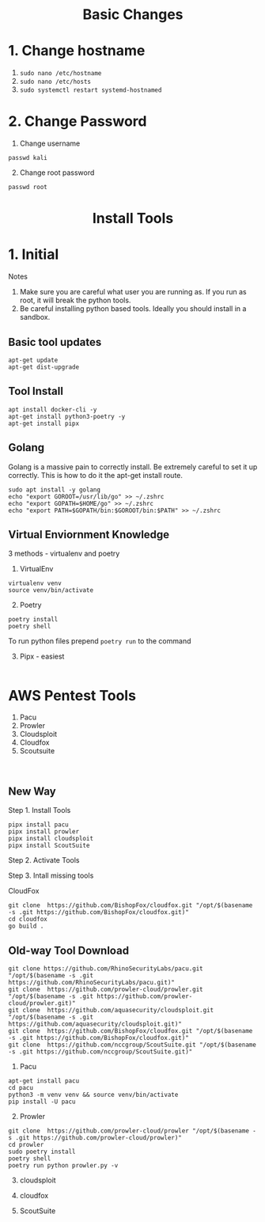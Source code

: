 <h1 align="center">Basic Changes</h1>

# 1. Change hostname
1. `sudo nano /etc/hostname`
2. `sudo nano /etc/hosts`
3. `sudo systemctl restart systemd-hostnamed`


# 2. Change Password

1. Change username

`passwd kali`

2. Change root password

`passwd root`



<h1 align="center">Install Tools</h1>


# 1. Initial

Notes
1. Make sure you are careful what user you are running as. If you run as root, it will break the python tools.
2. Be careful installing python based tools. Ideally you should install in a sandbox.  


## Basic tool updates
```
apt-get update
apt-get dist-upgrade
```

## Tool Install
```
apt install docker-cli -y
apt-get install python3-poetry -y
apt-get install pipx

```

## Golang
Golang is a massive pain to correctly install. Be extremely careful to set it up correctly. This is how to do it the apt-get install route. 
```
sudo apt install -y golang
echo "export GOROOT=/usr/lib/go" >> ~/.zshrc
echo "export GOPATH=$HOME/go" >> ~/.zshrc
echo "export PATH=$GOPATH/bin:$GOROOT/bin:$PATH" >> ~/.zshrc
```


## Virtual Enviornment Knowledge
3 methods - virtualenv and poetry

1. VirtualEnv

```
virtualenv venv
source venv/bin/activate
```

2. Poetry

```
poetry install
poetry shell
```
To run python files prepend `poetry run` to the command


3. Pipx - easiest

```

```

# AWS Pentest Tools

1. Pacu
2. Prowler
3. Cloudsploit
4. Cloudfox
5. Scoutsuite

&nbsp;


## New Way

Step 1. Install Tools
```
pipx install pacu
pipx install prowler
pipx install cloudsploit
pipx install ScoutSuite
```





Step 2. Activate Tools 

Step 3. Intall missing tools

CloudFox

```
git clone  https://github.com/BishopFox/cloudfox.git "/opt/$(basename -s .git https://github.com/BishopFox/cloudfox.git)"
cd cloudfox
go build .
```



## Old-way Tool Download

```
git clone https://github.com/RhinoSecurityLabs/pacu.git "/opt/$(basename -s .git https://github.com/RhinoSecurityLabs/pacu.git)"
git clone  https://github.com/prowler-cloud/prowler.git "/opt/$(basename -s .git https://github.com/prowler-cloud/prowler.git)"
git clone  https://github.com/aquasecurity/cloudsploit.git "/opt/$(basename -s .git https://github.com/aquasecurity/cloudsploit.git)"
git clone  https://github.com/BishopFox/cloudfox.git "/opt/$(basename -s .git https://github.com/BishopFox/cloudfox.git)"
git clone  https://github.com/nccgroup/ScoutSuite.git "/opt/$(basename -s .git https://github.com/nccgroup/ScoutSuite.git)"

```


1. Pacu 

```
apt-get install pacu
cd pacu
python3 -m venv venv && source venv/bin/activate
pip install -U pacu
```

2. Prowler
```
git clone  https://github.com/prowler-cloud/prowler "/opt/$(basename -s .git https://github.com/prowler-cloud/prowler)"
cd prowler
sudo poetry install
poetry shell
poetry run python prowler.py -v
```


3. cloudsploit

4. cloudfox


5. ScoutSuite
